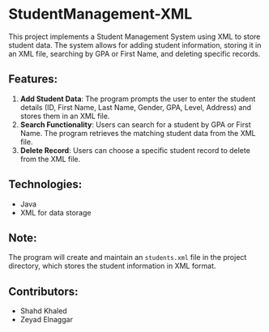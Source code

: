 # StudentManagement-XML

This project implements a Student Management System using XML to store student data. The system allows for adding student information, storing it in an XML file, searching by GPA or First Name, and deleting specific records.

## Features:
1. **Add Student Data**: The program prompts the user to enter the student details (ID, First Name, Last Name, Gender, GPA, Level, Address) and stores them in an XML file.
2. **Search Functionality**: Users can search for a student by GPA or First Name. The program retrieves the matching student data from the XML file.
3. **Delete Record**: Users can choose a specific student record to delete from the XML file.

## Technologies:
- Java
- XML for data storage

## Note:
The program will create and maintain an `students.xml` file in the project directory, which stores the student information in XML format.

## Contributors:
- Shahd Khaled
- Zeyad Elnaggar

